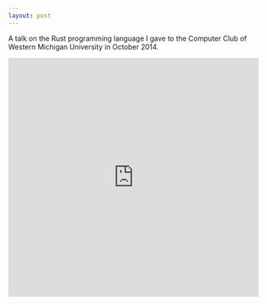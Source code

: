 ```yaml
---
layout: post
---
```


A talk on the Rust programming language I gave to the Computer Club of Western Michigan University in October 2014.

<iframe width="100%" height="480" src="https://www.youtube.com/embed/qDtYhjpiPgo" frameborder="0" allowfullscreen></iframe>
